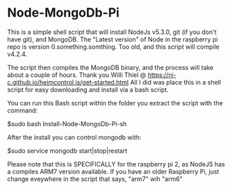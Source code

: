 # Node-MongoDb-Pi
This is a simple shell script that will install NodeJs v5.3.0, git (if you don't have git), and MongoDB.  The "Latest version" of Node in the raspberry pi repo is version 0.something.somthing. Too old, and this script will compile v4.2.4.<p>
The script then compiles the MongoDB binary, and the process will take about a couple of hours.
Thank you Willi Thiel @ https://ni-c.github.io/heimcontrol.js/get-started.html
 All I did was place this in a shell script for easy downloading and install via a bash script.<p>
 You can run this Bash script within the folder you extract the script with the command: <p>
 $sudo bash Install-Node-MongoDb-Pi-sh
 <p>
After the install you can control mongodb with:<p>
$sudo service mongodb start|stop|restart
<p>
Please note that this is SPECIFICALLY for the raspberry pi 2, as NodeJS has a compiles ARM7 version available.  If you have an older Raspberry Pi, just change eveywhere in the script that says, "arm7" wih "arm6"
 
